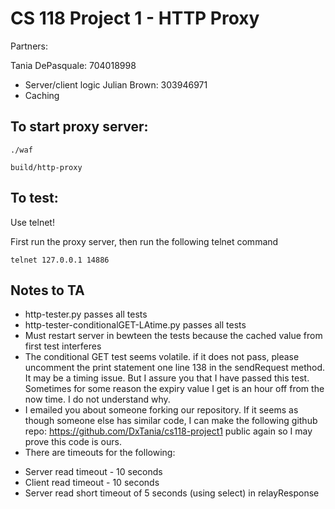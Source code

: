 CS 118 Project 1 - HTTP Proxy
=============================

Partners:

Tania DePasquale: 704018998
* Server/client logic
Julian Brown: 303946971
* Caching

## To start proxy server:

```
./waf

build/http-proxy
```

## To test:

Use telnet!

First run the proxy server, then run the following telnet command

```
telnet 127.0.0.1 14886
```

## Notes to TA

* http-tester.py passes all tests
* http-tester-conditionalGET-LAtime.py passes all tests
* Must restart server in bewteen the tests because the cached value from first test interferes
* The conditional GET test seems volatile. if it does not pass, please uncomment the print statement one line 138 in the sendRequest method. It may be a timing issue. But I assure you that I have passed this test. Sometimes for some reason the expiry value I get is an hour off from the now time. I do not understand why.
* I emailed you about someone forking our repository. If it seems as though someone else has similar code, I can make the following github repo: https://github.com/DxTania/cs118-project1 public again so I may prove this code is ours.
* There are timeouts for the following:
 - Server read timeout - 10 seconds
 - Client read timeout - 10 seconds
 - Server read short timeout of 5 seconds (using select) in relayResponse
